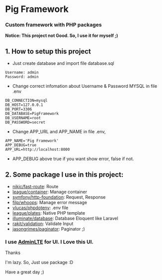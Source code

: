 # Pig Framework

### Custom framework with PHP packages

<b>Notice: This project not Good. So, I use it for myself ;)</b>

## 1. How to setup this project 

- Just create database and import file database.sql
```
Username: admin
Password: admin
```
- Change correct infomation about Username & Password MYSQL in file .env
```
DB_CONNECTION=mysql
DB_HOST=127.0.0.1
DB_PORT=3306
DB_DATABASE=PigFramework
DB_USERNAME=root
DB_PASSWORD=secret
```
- Change APP_URL and APP_NAME in file .env, 
```
APP_NAME='Pig Framework'
APP_DEBUG=true
APP_URL=http://localhost:8000
```
- APP_DEBUG above true if you want show error, false if not.


## 2. Some package I use in this project:
- [nikic/fast-route](https://github.com/nikic/FastRoute): Route
- [league/container](https://github.com/thephpleague/container): Manage container
- [symfony/http-foundation](https://github.com/symfony/http-foundation): Request, Response
- [filp/whoops](https://github.com/filp/whoops): Manage error message
- [vlucas/phpdotenv](https://github.com/vlucas/phpdotenv): .env file
- [league/plates](https://github.com/thephpleague/plates): Native PHP template
- [illuminate/database](https://github.com/illuminate/database): Database Eloquent like Laravel
- [rakit/validation](https://github.com/rakit/validation): Validate Input
- [jasongrimes/paginator](https://github.com/jasongrimes/php-paginator): Paginator ;)

### I use [AdminLTE](https://adminlte.io/themes/AdminLTE/index2.html) for UI. I Love this UI.

Thanks

I'm lazy. So, Just use package :D

Have a great day ;)
